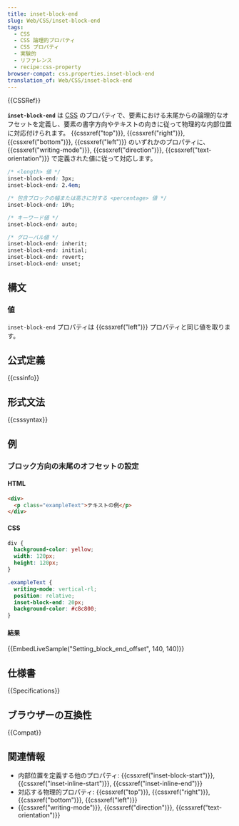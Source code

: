 ```yaml
---
title: inset-block-end
slug: Web/CSS/inset-block-end
tags:
  - CSS
  - CSS 論理的プロパティ
  - CSS プロパティ
  - 実験的
  - リファレンス
  - recipe:css-property
browser-compat: css.properties.inset-block-end
translation_of: Web/CSS/inset-block-end
---
```

{{CSSRef}}

**`inset-block-end`** は [CSS](/ja/docs/Web/CSS) のプロパティで、要素における末尾からの論理的なオフセットを定義し、要素の書字方向やテキストの向きに従って物理的な内部位置に対応付けられます。 {{cssxref("top")}}, {{cssxref("right")}}, {{cssxref("bottom")}}, {{cssxref("left")}} のいずれかのプロパティに、 {{cssxref("writing-mode")}}, {{cssxref("direction")}}, {{cssxref("text-orientation")}} で定義された値に従って対応します。

```css
/* <length> 値 */
inset-block-end: 3px;
inset-block-end: 2.4em;

/* 包含ブロックの幅または高さに対する <percentage> 値 */
inset-block-end: 10%;

/* キーワード値 */
inset-block-end: auto;

/* グローバル値 */
inset-block-end: inherit;
inset-block-end: initial;
inset-block-end: revert;
inset-block-end: unset;
```

## 構文

### 値

`inset-block-end` プロパティは {{cssxref("left")}} プロパティと同じ値を取ります。

## 公式定義

{{cssinfo}}

## 形式文法

{{csssyntax}}

## 例

<h3 id="Setting_block_end_offset">ブロック方向の末尾のオフセットの設定</h3>

#### HTML

```html
<div>
  <p class="exampleText">テキストの例</p>
</div>
```

#### CSS

```css
div {
  background-color: yellow;
  width: 120px;
  height: 120px;
}

.exampleText {
  writing-mode: vertical-rl;
  position: relative;
  inset-block-end: 20px;
  background-color: #c8c800;
}
```

#### 結果

{{EmbedLiveSample("Setting_block_end_offset", 140, 140)}}

## 仕様書

{{Specifications}}

## ブラウザーの互換性

{{Compat}}

## 関連情報

- 内部位置を定義する他のプロパティ: {{cssxref("inset-block-start")}}, {{cssxref("inset-inline-start")}}, {{cssxref("inset-inline-end")}}
- 対応する物理的プロパティ: {{cssxref("top")}}, {{cssxref("right")}}, {{cssxref("bottom")}}, {{cssxref("left")}}
- {{cssxref("writing-mode")}}, {{cssxref("direction")}}, {{cssxref("text-orientation")}}
